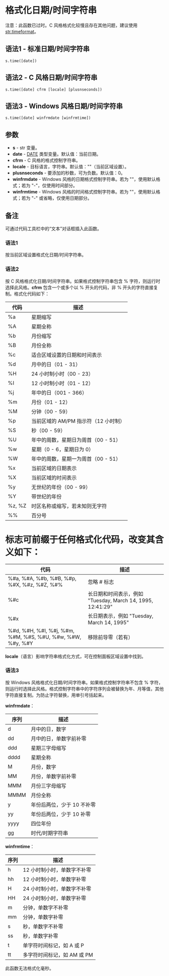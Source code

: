 # 格式化日期/时间字符串

注意：此函数已过时。C 风格格式化较慢且存在其他问题，建议使用 [str.timeformat](IDP_S_TIMEFORMAT.md)。

## 语法1 - 标准日期/时间字符串

```
s.time([date])
```

## 语法2 - C 风格日期/时间字符串

```
s.time([date] cfrm [locale] [plusnseconds])
```

## 语法3 - Windows 风格日期/时间字符串

```
s.time([date] winfrmdate [winfrmtime])
```

## 参数

- **s** - str 变量。
- **date** - [DATE](../_COM/IDP_OLE_DATE.md) 类型变量。默认值：当前日期。
- **cfrm** - C 风格的格式控制字符串。
- **locale** - 目标语言，字符串。默认值：""（当前区域设置）。
- **plusnseconds** - 要添加的秒数，可为负数。默认值：0。
- **winfrmdate** - Windows 风格的日期格式控制字符串。若为 ""，使用默认格式；若为 "-"，仅使用时间部分。
- **winfrmtime** - Windows 风格的时间格式控制字符串。若为 ""，使用默认格式；若为 "-" 或省略，仅使用日期部分。

## 备注

可通过代码工具栏中的“文本”对话框插入此函数。

### 语法1
按当前区域设置格式化日期/时间字符串。

### 语法2
按 C 风格格式化日期/时间字符串。如果格式控制字符串包含 % 字符，则运行时选择此风格。**cfrm** 包含一个或多个以 % 开头的代码，非 % 开头的字符直接复制。格式化代码如下：

| 代码 | 描述 |
|------|------|
| %a | 星期缩写 |
| %A | 星期全称 |
| %b | 月份缩写 |
| %B | 月份全称 |
| %c | 适合区域设置的日期和时间表示 |
| %d | 月中的日（01 - 31） |
| %H | 24 小时制小时（00 - 23） |
| %I | 12 小时制小时（01 - 12） |
| %j | 年中的日（001 - 366） |
| %m | 月份（01 - 12） |
| %M | 分钟（00 - 59） |
| %p | 当前区域的 AM/PM 指示符（12 小时制） |
| %S | 秒（00 - 59） |
| %U | 年中的周数，星期日为周首（00 - 51） |
| %w | 星期（0 - 6，星期日为 0） |
| %W | 年中的周数，星期一为周首（00 - 51） |
| %x | 当前区域的日期表示 |
| %X | 当前区域的时间表示 |
| %y | 无世纪的年份（00 - 99） |
| %Y | 带世纪的年份 |
| %z, %Z | 时区名称或缩写，若未知则无字符 |
| %% | 百分号 |

# 标志可前缀于任何格式化代码，改变其含义如下：

| 代码 | 描述 |
|------|------|
| %#a, %#A, %#b, %#B, %#p, %#X, %#z, %#Z, %#% | 忽略 # 标志 |
| %#c | 长日期和时间表示，例如 "Tuesday, March 14, 1995, 12:41:29" |
| %#x | 长日期表示，例如 "Tuesday, March 14, 1995" |
| %#d, %#H, %#I, %#j, %#m, %#M, %#S, %#U, %#w, %#W, %#y, %#Y | 移除前导零（若有） |

**locale**（语言）影响字符串格式化方式，可在控制面板区域设置中找到。

### 语法3
按 Windows 风格格式化日期/时间字符串。如果格式控制字符串不包含 % 字符，则运行时选择此风格。格式控制字符串中的字符序列会被替换为年、月等值，其他字符直接复制。为防止字符替换，用单引号括起来。

**winfrmdate**：

| 序列 | 描述 |
|------|------|
| d | 月中的日，数字 |
| dd | 月中的日，单数字前补零 |
| ddd | 星期三字母缩写 |
| dddd | 星期全称 |
| M | 月份，数字 |
| MM | 月份，单数字前补零 |
| MMM | 月份三字母缩写 |
| MMMM | 月份全称 |
| y | 年份后两位，少于 10 不补零 |
| yy | 年份后两位，少于 10 补零 |
| yyyy | 四位年份 |
| gg | 时代/时期字符串 |

**winfrmtime**：

| 序列 | 描述 |
|------|------|
| h | 12 小时制小时，单数字不补零 |
| hh | 12 小时制小时，单数字补零 |
| H | 24 小时制小时，单数字不补零 |
| HH | 24 小时制小时，单数字补零 |
| m | 分钟，单数字不补零 |
| mm | 分钟，单数字补零 |
| s | 秒，单数字不补零 |
| ss | 秒，单数字补零 |
| t | 单字符时间标记，如 A 或 P |
| tt | 多字符时间标记，如 AM 或 PM |

此函数无法格式化毫秒。